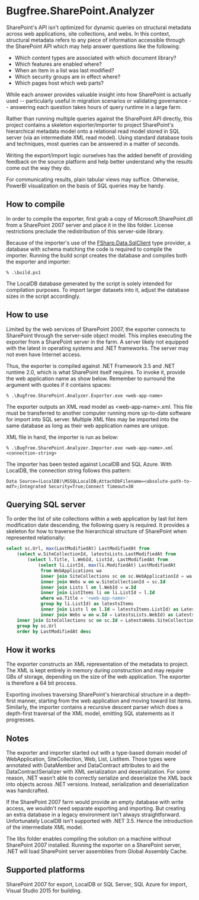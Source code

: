 # Bugfree.SharePoint.Analyzer

SharePoint's API isn't optimized for dynamic queries on
structural metadata across web applications, site collections,
and webs. In this context, structural metadata refers to any
piece of information accessible through the SharePoint API which
may help answer questions like the following:

  - Which content types are associated with which document library?
  - Which features are enabled where?
  - When an item in a list was last modified?
  - Which security groups are in effect where?
  - Which pages host which web parts?

While each answer provides valuable insight into how SharePoint
is actually used -- particularly useful in migration scenarios or
validating governance -- answering each question takes hours of
query runtime in a large farm.

Rather than running multiple queries against the SharePoint API
directly, this project contains a skeleton exporter/importer to
project SharePoint's hierarchical metadata model onto a
relational read model stored in SQL server (via an intermediate
XML read model). Using standard database tools and techniques,
most queries can be answered in a matter of seconds.

Writing the export/import logic ourselves has the added benefit
of providing feedback on the source platform and help better
understand why the results come out the way they do. 

For communicating results, plain tabular views may
suffice. Otherwise, PowerBI visualization on the basis of SQL
queries may be handy.

## How to compile

In order to compile the exporter, first grab a copy of
Microsoft.SharePoint.dll from a SharePoint 2007 server and place
it in the libs folder. License restrictions preclude the
redistribution of this server-side library.

Because of the importer's use of the
[FSharp.Data.SqlClient](http://fsprojects.github.io/FSharp.Data.SqlClient)
type provider, a database with schema matching the code is
required to compile the importer. Running the build script
creates the database and compiles both the exporter and importer:

    % .\build.ps1

The LocalDB database generated by the script is solely intended
for compilation purposes. To import larger datasets into it,
adjust the database sizes in the script accordingly.

## How to use

Limited by the web services of SharePoint 2007, the exporter
connects to SharePoint through the server-side object model. This
implies executing the exporter from a SharePoint server in the
farm. A server likely not equipped with the latest in operating
systems and .NET frameworks. The server may not even have
Internet access.

Thus, the exporter is compiled against .NET Framework 3.5 and
.NET runtime 2.0, which is what SharePoint itself requires. To
invoke it, provide the web application name as show
below. Remember to surround the argument with quotes if it
contains spaces:

    % .\Bugfree.SharePoint.Analyzer.Exporter.exe <web-app-name>
 
The exporter outputs an XML read model as
&lt;web-app-name&gt;.xml. This file must be transferred to
another computer running more up-to-date software for import into
SQL server. Multiple XML files may be imported into the same
database as long as their web application names are unique.

XML file in hand, the importer is run as below:

    % .\Bugfree.SharePoint.Analyzer.Importer.exe <web-app-name>.xml <connection-string>

The importer has been tested against LocalDB and SQL Azure. With
LocalDB, the connection string follows this pattern:

    Data Source=(LocalDB)\MSSQLLocalDB;AttachDbFilename=<absolute-path-to-mdf>;Integrated Security=True;Connect Timeout=30

## Querying SQL server

To order the list of site collections within a web application by
last list item modification date descending, the following query
is required. It provides a skeleton for how to traverse the
hierarchical structure of SharePoint when represented
relationally:

```sql
select sc.Url, max(LastModifiedAt) LastModifiedAt from
    (select w.SiteCollectionId, latestsLists.LastModifiedAt from 
        (select l.Title, l.WebId, ListId, LastModifiedAt from
            (select li.ListId, max(li.ModifiedAt) LastModifiedAt
    	     from WebApplications wa
             inner join SiteCollections sc on sc.WebApplicationId = wa.Id
             inner join Webs w on w.SiteCollectionId = sc.Id
             inner join Lists l on l.WebId = w.Id
             inner join ListItems li on li.ListId = l.Id
             where wa.Title = '<web-app-name>'
             group by li.ListId) as latestsItems
             inner join Lists l on l.Id = latestsItems.ListId) as LatestsLists
             inner join Webs w on w.Id = LatestsLists.WebId) as LatestsWebs
    inner join SiteCollections sc on sc.Id = LatestsWebs.SiteCollectionId
    group by sc.Url
    order by LastModifiedAt desc
```

## How it works

The exporter constructs an XML representation of the metadata to
project. The XML is kept entirely in memory during construction
and may require GBs of storage, depending on the size of the web
application. The exporter is therefore a 64 bit process.

Exporting involves traversing SharePoint's hierarchical structure
in a depth-first manner, starting from the web application and
moving toward list items. Similarly, the importer contains a
recursive descent parser which does a depth-first traversal of
the XML model, emitting SQL statements as it progresses.

## Notes

The exporter and importer started out with a type-based domain
model of WebApplication, SiteCollection, Web, List,
ListItem. Those types were annotated with DataMember and
DataContract attributes to aid the DataContractSerializer with
XML serialization and deserialization. For some reason, .NET
wasn't able to correctly serialize and deserialize the XML back
into objects across .NET versions. Instead, serialization and
deserialization was handcrafted.

If the SharePoint 2007 farm would provide an empty database with
write access, we wouldn't need separate exporting and
importing. But creating an extra database in a legacy environment
isn't always straightforward. Unfortunately LocalDB isn't
supported with .NET 3.5. Hence the introduction of the
intermediate XML model.

The libs folder enables compiling the solution on a machine
without SharePoint 2007 installed. Running the exporter on a
SharePoint server, .NET will load SharePoint server assemblies
from Global Assembly Cache.

## Supported platforms

SharePoint 2007 for export, LocalDB or SQL Server, SQL Azure for
import, Visual Studio 2015 for building.